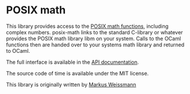 # POSIX math

This library provides access to the [POSIX math functions](http://pubs.opengroup.org/onlinepubs/9699919799/basedefs/math.h.html), including complex numbers.
posix-math links to the standard C-library or whatever provides the POSIX math library libm on your system. Calls to the OCaml functions then are handed over to your systems math library and returned to OCaml.

The full interface is available in the [API documentation](http://mwweissmann.github.io/ocaml-posix-math/).

The source code of time is available under the MIT license.

This library is originally written by [Markus Weissmann](http://www.mweissmann.de/)
